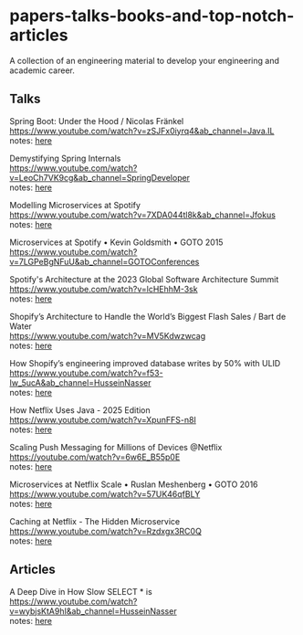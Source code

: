 # papers-talks-books-and-top-notch-articles

A collection of an engineering material to develop your engineering and academic career.

## Talks

Spring Boot: Under the Hood / Nicolas Fränkel <br>
https://www.youtube.com/watch?v=zSJFx0iyrq4&ab_channel=Java.IL <br>
notes: [here](/talks/spring_boot_under_the_hood.md)

Demystifying Spring Internals<br>
https://www.youtube.com/watch?v=LeoCh7VK9cg&ab_channel=SpringDeveloper <br>
notes: [here](/talks/demystifying_spring_internals.md)

Modelling Microservices at Spotify <br>
https://www.youtube.com/watch?v=7XDA044tl8k&ab_channel=Jfokus <br>
notes: [here](/talks/modelling_microservices_at_spotify.md)<br>

Microservices at Spotify • Kevin Goldsmith • GOTO 2015 <br>
https://www.youtube.com/watch?v=7LGPeBgNFuU&ab_channel=GOTOConferences <br>

Spotify's Architecture at the 2023 Global Software Architecture Summit <br>
https://www.youtube.com/watch?v=lcHEhhM-3sk <br>
notes: [here](/talks/spotify_architecture.md) <br>

Shopify’s Architecture to Handle the World’s Biggest Flash Sales / Bart de Water<br>
https://www.youtube.com/watch?v=MV5Kdwzwcag <br>
notes: [here](/talks/shopifys_architecture_to_handle_the_worlds_biggest_flash_sales.md) <br>

How Shopify’s engineering improved database writes by 50% with ULID <br>
https://www.youtube.com/watch?v=f53-Iw_5ucA&ab_channel=HusseinNasser <br>
notes: [here](/talks/how_shopifys_engineering_improved_database_writes_by_50p_with_ulid.md) <br>

How Netflix Uses Java - 2025 Edition<br>
https://www.youtube.com/watch?v=XpunFFS-n8I <br>
notes: [here](/talks/how_netflix_really_uses_java_2025.md) <br>

Scaling Push Messaging for Millions of Devices @Netflix<br>
https://youtube.com/watch?v=6w6E_B55p0E<br>
notes: [here](/talks/scaling_push_messaging_for_millions_of_devices_at_netflix.md) <br>

Microservices at Netflix Scale • Ruslan Meshenberg • GOTO 2016 <br>
https://www.youtube.com/watch?v=57UK46qfBLY <br>
notes: [here](/talks/microservices_at_netflix_scale.md) <br>

Caching at Netflix - The Hidden Microservice <br>
https://www.youtube.com/watch?v=Rzdxgx3RC0Q<br>
notes: [here](/talks/caching_at_netflix__the_hidden_micros.md)

## Articles

A Deep Dive in How Slow SELECT \* is <br>
https://www.youtube.com/watch?v=wybjsKtA9hI&ab_channel=HusseinNasser <br>
notes: [here](/articles/a_deep_dive_in_how_slow_select_start_is.md)
